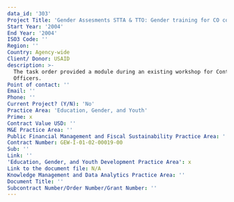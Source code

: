 ```yaml
---
data_id: '303'
Project Title: 'Gender Assesments STTA & TTO: Gender training for CO conference (TDY 27)'
Start Year: '2004'
End Year: '2004'
ISO3 Code: ''
Region: ''
Country: Agency-wide
Client/ Donor: USAID
description: >-
  The task order provided a module during an existing workshop for Contracting
  Officers.
Point of contact: ''
Email: ''
Phone: ''
Current Project? (Y/N): 'No'
Practice Area: 'Education, Gender, and Youth'
Prime: x
Contract Value USD: ''
M&E Practice Area: ''
Public Financial Management and Fiscal Sustainability Practice Area: ''
Contract Number: GEW-I-01-02-00019-00
Sub: ''
Link: ''
'Education, Gender, and Youth Development Practice Area': x
Link to the document file: N/A
Knowledge Management and Data Analytics Practice Area: ''
Document Title: ''
Subcontract Number/Order Number/Grant Number: ''
---
```

